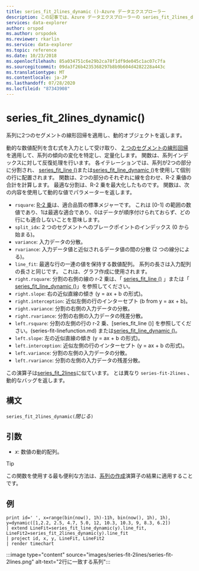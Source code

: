 ```yaml
---
title: series_fit_2lines_dynamic ()-Azure データエクスプローラー
description: この記事では、Azure データエクスプローラーの series_fit_2lines_dynamic () について説明します。
services: data-explorer
author: orspod
ms.author: orspodek
ms.reviewer: rkarlin
ms.service: data-explorer
ms.topic: reference
ms.date: 10/23/2018
ms.openlocfilehash: 85a034751c6e29b2ca78f1df9de045c1ac07c7fa
ms.sourcegitcommit: 09da3f26b4235368297b8b9b604d4282228a443c
ms.translationtype: MT
ms.contentlocale: ja-JP
ms.lasthandoff: 07/28/2020
ms.locfileid: "87343908"
---
```

# <a name="series_fit_2lines_dynamic"></a>series_fit_2lines_dynamic()

系列に2つのセグメントの線形回帰を適用し、動的オブジェクトを返します。  

動的な数値配列を含む式を入力として受け取り、 [2 つのセグメントの線形回帰](https://en.wikipedia.org/wiki/Segmented_regression)を適用して、系列の傾向の変化を特定し、定量化します。 関数は、系列インデックスに対して反復処理を行います。 各イテレーションでは、系列が2つの部分に分割され、 [series_fit_line ()](series-fit-linefunction.md)または[series_fit_line_dynamic ()](series-fit-line-dynamicfunction.md)を使用して個別の行に配置されます。 関数は、2つの部分のそれぞれに線を合わせ、R-2 乗値の合計を計算します。 最適な分割は、R-2 乗を最大化したものです。 関数は、次の内容を使用して動的な値でパラメーターを返します。

* `rsquare`: [R-2 乗](https://en.wikipedia.org/wiki/Coefficient_of_determination)は、適合品質の標準メジャーです。 これは [0-1] の範囲の数値であり、1は最適な適合であり、0はデータが順序付けられておらず、どの行にも適合しないことを意味します。
* `split_idx`: 2 つのセグメントへのブレークポイントのインデックス (0 から始まる)。
* `variance`: 入力データの分散。
* `rvariance`: 入力データ値と近似されるデータ値の間の分散 (2 つの線分による)。
* `line_fit`: 最適な行の一連の値を保持する数値配列。 系列の長さは入力配列の長さと同じです。 これは、グラフ作成に使用されます。
* `right.rsquare`: 分割の右側の線の r-2 乗は、「 [series_fit_line ()](series-fit-linefunction.md) 」または「 [series_fit_line_dynamic ()](series-fit-line-dynamicfunction.md)」を参照してください。
* `right.slope`: 右の近似直線の傾き (y = ax + b の形式)。
* `right.interception`: 近似左側の行のインターセプト (b from y = ax + b)。
* `right.variance`: 分割の右側の入力データの分散。
* `right.rvariance`: 分割の右側の入力データの残差分散。
* `left.rsquare`: 分割の左側の行の r-2 乗、[series_fit_line ()] を参照してください。(series-fit-linefunction.md) または[series_fit_line_dynamic ()](series-fit-line-dynamicfunction.md)。
* `left.slope`: 左の近似直線の傾き (y = ax + b の形式)。
* `left.interception`: 近似左側の行のインターセプト (y = ax + b の形式)。
* `left.variance`: 分割の左側の入力データの分散。
* `left.rvariance`: 分割の左側の入力データの残差分散。

この演算子は[series_fit_2lines](series-fit-2linesfunction.md)に似ています。 とは異なり `series-fit-2lines` 、動的なバッグを返します。

## <a name="syntax"></a>構文

`series_fit_2lines_dynamic(`*閉じる*`)`

## <a name="arguments"></a>引数

* *x*: 数値の動的配列。  

> [!TIP]
> この関数を使用する最も便利な方法は、[系列の作成](make-seriesoperator.md)演算子の結果に適用することです。

## <a name="example"></a>例

<!-- csl: https://help.kusto.windows.net:443/Samples -->
```kusto
print id=' ', x=range(bin(now(), 1h)-11h, bin(now(), 1h), 1h), y=dynamic([1,2.2, 2.5, 4.7, 5.0, 12, 10.3, 10.3, 9, 8.3, 6.2])
| extend LineFit=series_fit_line_dynamic(y).line_fit, LineFit2=series_fit_2lines_dynamic(y).line_fit
| project id, x, y, LineFit, LineFit2
| render timechart
```

:::image type="content" source="images/series-fit-2lines/series-fit-2lines.png" alt-text="2行に一致する系列":::
